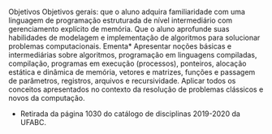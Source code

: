 Objetivos
Objetivos gerais: que o aluno adquira familiaridade com uma linguagem de programação
estruturada de nível intermediário com gerenciamento explícito de memória. Que o aluno
aprofunde suas habilidades de modelagem e implementação de algoritmos para solucionar problemas computacionais.
Ementa*
Apresentar noções básicas e intermediárias sobre algoritmos, programação em linguagens
compiladas, compilação, programas em execução (processos), ponteiros, alocação estática
e dinâmica de memória, vetores e matrizes, funções e passagem de parâmetros, registros,
arquivos e recursividade. Aplicar todos os conceitos apresentados no contexto da resolução de problemas clássicos e novos da computação.
* Retirada da página 1030 do catálogo de disciplinas 2019-2020 da UFABC.
